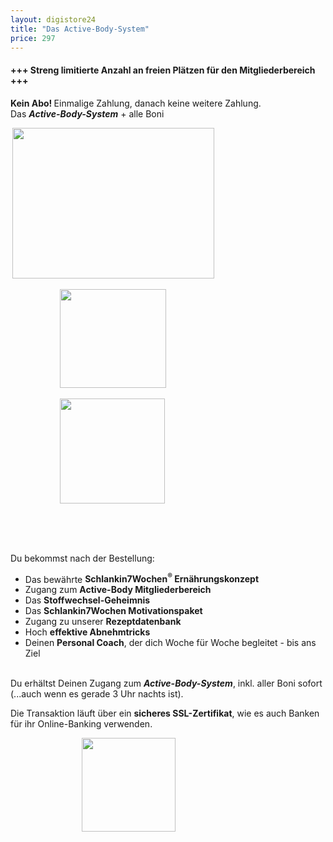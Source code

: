 ```yaml
---
layout: digistore24
title: "Das Active-Body-System"
price: 297
---
```

<h4><strong>+++ Streng limitierte Anzahl an freien Pl&#xE4;tzen f&#xFC;r den Mitgliederbereich +++</strong></h4>
<p><strong>Kein Abo! </strong>Einmalige Zahlung, danach keine weitere Zahlung. <br>Das <strong><em>Active-Body-System</em></strong> + alle Boni</p>
<p><strong>&#xA0;<img src="https://schlankin7wochen.de/wp-content/uploads/2017/02/3dboxmockup.png" alt="" width="323" height="241"></strong></p>
<p>&#xA0;&#xA0;&#xA0;&#xA0;&#xA0;&#xA0;&#xA0;&#xA0;&#xA0;&#xA0;&#xA0;&#xA0;&#xA0;&#xA0;&#xA0;&#xA0;&#xA0;&#xA0;&#xA0; <img src="https://schlankin7wochen.de/wp-content/uploads/2017/01/100-prozent-zufrieden.png" alt="" width="170" height="158"></p>
<p>&#xA0;&#xA0;&#xA0;&#xA0;&#xA0;&#xA0;&#xA0;&#xA0;&#xA0;&#xA0;&#xA0;&#xA0;&#xA0;&#xA0;&#xA0;&#xA0;&#xA0;&#xA0;&#xA0; <img src="https://schlankin7wochen.de/wp-content/uploads/2017/01/von-kunden-empfohlen.png" alt="" width="168" height="168"></p>
<p>&#xA0;&#xA0;&#xA0;&#xA0;&#xA0; &#xA0; &#xA0; &#xA0; &#xA0;&#xA0; &#xA0;&#xA0;&#xA0;&#xA0;&#xA0;&#xA0;</p>
<p>&#xA0;</p>
<p>Du bekommst nach der Bestellung:</p>
<ul><li>Das bew&#xE4;hrte <strong>Schlankin7Wochen<sup>&#xAE;</sup> Ern&#xE4;hrungskonzept</strong></li>
<li>Zugang zum <strong>Active-Body Mitgliederbereich</strong></li>
<li>Das <strong>Stoffwechsel-Geheimnis</strong></li>
<li>
<div>Das <strong>Schlankin7Wochen Motivationspaket</strong></div>
</li>
<li>Zugang zu unserer <strong>Rezeptdatenbank</strong></li>
<li>Hoch <strong>effektive Abnehmtricks</strong></li>
<li>Deinen <strong>Personal Coach</strong>, der dich Woche f&#xFC;r Woche begleitet - bis ans Ziel</li>
</ul><p><em><br></em>Du erh&#xE4;ltst Deinen Zugang zum <strong><em>Active-Body-System</em></strong>, inkl. aller Boni sofort (...auch wenn es gerade 3 Uhr nachts ist).</p>
<p>Die Transaktion l&#xE4;uft &#xFC;ber ein <strong>sicheres SSL-Zertifikat</strong>, wie es auch Banken f&#xFC;r ihr Online-Banking verwenden.</p>
<p>&#xA0;&#xA0;&#xA0;&#xA0;&#xA0;&#xA0;&#xA0;&#xA0;&#xA0;&#xA0;&#xA0;&#xA0;&#xA0;&#xA0;&#xA0;&#xA0;&#xA0;&#xA0;&#xA0;&#xA0;&#xA0;&#xA0;&#xA0;&#xA0;&#xA0;&#xA0;&#xA0;&#xA0; <img src="https://cdn.checkdomain.de/img/business/guarantee/ssl-150x150.png" alt="" width="150" height="150"></p>